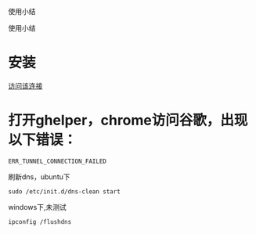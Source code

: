 使用小结

使用小结

# 安装
[访问该连接](http://googlehelper.net/)

# 打开ghelper，chrome访问谷歌，出现以下错误：
```
ERR_TUNNEL_CONNECTION_FAILED
```

刷新dns，ubuntu下
```
sudo /etc/init.d/dns-clean start
```
windows下,未测试
```
ipconfig /flushdns
```